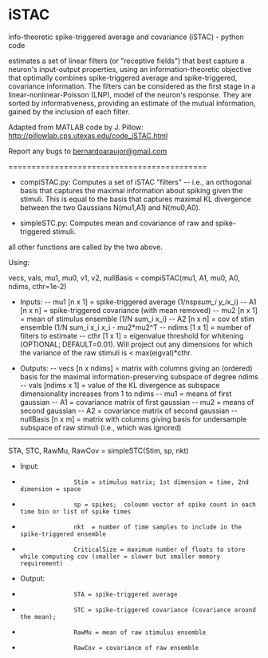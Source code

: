 iSTAC
=====
info-theoretic spike-triggered average and covariance (iSTAC) - python code

estimates a set of linear filters (or "receptive fields") that best capture a neuron's input-output properties, 
using an information-theoretic objective that optimally combines spike-triggered average and spike-triggered, 
covariance information. The filters can be considered as the first stage in a linear-nonlinear-Poisson (LNP), 
model of the neuron's response. They are sorted by informativeness, providing an estimate of the mutual information, 
gained by the inclusion of each filter. 

Adapted from MATLAB code by J. Pillow: http://pillowlab.cps.utexas.edu/code_iSTAC.html

Report any bugs to bernardoaraujor@gmail.com

===========================================
- compiSTAC.py: Computes a set of iSTAC "filters" -- i.e., an orthogonal basis that captures the maximal information about spiking given the stimuli.  This is equal to the basis that captures maximal KL divergence between the two Gaussians N(mu1,A1) and N(mu0,A0).

- simpleSTC.py: Computes mean and covariance of raw and spike-triggered stimuli.

all other functions are called by the two above.

Using:

vecs, vals, mu1, mu0, v1, v2, nullBasis = compiSTAC(mu1, A1, mu0, A0, ndims, cthr=1e-2)

- Inputs:
--                    mu1 [n x 1] = spike-triggered average    (1/nsp*sum_i y_i*x_i)
--                    A1 [n x n] = spike-triggered covariance (with mean removed)
--                    mu2 [n x 1] = mean of stimulus ensemble (1/N sum_i x_i)
--                    A2 [n x n] = cov of stim ensemble (1/N sum_i x_i x_i - mu2*mu2^T
--                    ndims [1 x 1] = number of filters to estimate 
--                    cthr  [1 x 1] = eigenvalue threshold for whitening (OPTIONAL; DEFAULT=0.01). Will project out any dimensions for which the variance of the raw stimuli is < max(eigval)*cthr. 

- Outputs: 
--                    vecs [n x ndims] = matrix with columns giving an (ordered) basis for the maximal information-preserving subspace of degree ndims
--                    vals [ndims x 1] = value of the KL divergence as subspace dimensionality increases from 1 to ndims 
--                    mu1 = means of first gaussian
--                    A1 = covariance matrix of first gaussian
--                    mu2 = means of second gaussian
--                   A2 = covariance matrix of second gaussian
--                    nullBasis [n x m] = matrix with columns giving basis for undersample subspace of raw stimuli (i.e., which was ignored)   

-----------------------------------------------------------

STA, STC, RawMu, RawCov = simpleSTC(Stim, sp, nkt)

- Input:
-                    Stim = stimulus matrix; 1st dimension = time, 2nd dimension = space
-                    sp = spikes;  coloumn vector of spike count in each time bin or list of spike times
-                    nkt  = number of time samples to include in the spike-triggered ensemble
-                    CriticalSize = maximum number of floats to store while computing cov (smaller = slower but smaller memory requirement)   
                     
- Output:
-                    STA = spike-triggered average
-                    STC = spike-triggered covariance (covariance around the mean);
-                    RawMu = mean of raw stimulus ensemble
-                    RawCov = covariance of raw ensemble
